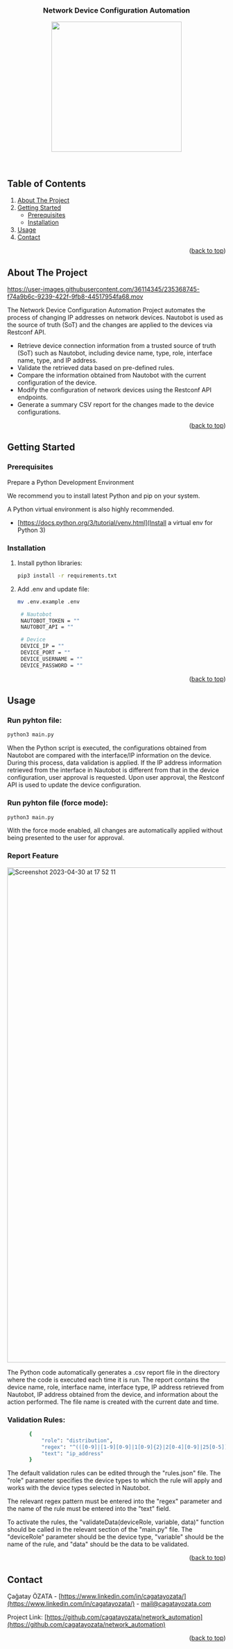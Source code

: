 <div align="center">
  <h3 align="center">Network Device Configuration Automation</h3>
</div>
<p align="center">
 <img width="300" height="300" src="https://user-images.githubusercontent.com/36114345/235368861-a874d80c-7b6b-4cfb-b6d2-917db721bd83.png">
</p>
<br />


<!-- TABLE OF CONTENTS -->
  ## Table of Contents
  <ol>
    <li>
      <a href="#about-the-project">About The Project</a>
    </li>
    <li>
      <a href="#getting-started">Getting Started</a>
      <ul>
        <li><a href="#prerequisites">Prerequisites</a></li>
        <li><a href="#installation">Installation</a></li>
      </ul>
    </li>
    <li><a href="#usage">Usage</a></li>
    <li><a href="#contact">Contact</a></li>
  </ol>

<p align="right">(<a href="#readme-top">back to top</a>)</p>

<!-- ABOUT THE PROJECT -->
## About The Project


https://user-images.githubusercontent.com/36114345/235368745-f74a9b6c-9239-422f-9fb8-44517954fa68.mov


The Network Device Configuration Automation Project automates the process of changing IP addresses on network devices. Nautobot is used as the source of truth (SoT) and the changes are applied to the devices via Restconf API.

* Retrieve device connection information from a trusted source of truth (SoT) such as Nautobot, including device name, type, role, interface name, type, and IP address.
* Validate the retrieved data based on pre-defined rules.
* Compare the information obtained from Nautobot with the current configuration of the device.
* Modify the configuration of network devices using the Restconf API endpoints.
* Generate a summary CSV report for the changes made to the device configurations.

<p align="right">(<a href="#readme-top">back to top</a>)</p>

<!-- GETTING STARTED -->
## Getting Started

### Prerequisites

Prepare a Python Development Environment

We recommend you to install latest Python and pip on your system.

A Python virtual environment is also highly recommended.

* [https://docs.python.org/3/tutorial/venv.html](Install a virtual env for Python 3)

### Installation

1. Install python libraries:
   ```sh
   pip3 install -r requirements.txt
   ```
2. Add .env and update file:
   ```sh
   mv .env.example .env
   ```
   ```sh
    # Nautobot
    NAUTOBOT_TOKEN = ""
    NAUTOBOT_API = ""

    # Device
    DEVICE_IP = ""
    DEVICE_PORT = ""
    DEVICE_USERNAME = ""
    DEVICE_PASSWORD = ""
     ```
<p align="right">(<a href="#readme-top">back to top</a>)</p>



<!-- USAGE EXAMPLES -->
## Usage

### Run pyhton file:
 ```sh
 python3 main.py
 ```
When the Python script is executed, the configurations obtained from Nautobot are compared with the interface/IP information on the device. During this process, data validation is applied. If the IP address information retrieved from the interface in Nautobot is different from that in the device configuration, user approval is requested. Upon user approval, the Restconf API is used to update the device configuration.


### Run pyhton file (force mode):
 ```sh
 python3 main.py
 ```
With the force mode enabled, all changes are automatically applied without being presented to the user for approval.
   
### Report Feature

<img width="1141" alt="Screenshot 2023-04-30 at 17 52 11" src="https://user-images.githubusercontent.com/36114345/235368789-3a8d7f8f-23f0-4420-8858-7c8c54588d6d.png">

The Python code automatically generates a .csv report file in the directory where the code is executed each time it is run. The report contains the device name, role, interface name, interface type, IP address retrieved from Nautobot, IP address obtained from the device, and information about the action performed. The file name is created with the current date and time.

### Validation Rules:
 ```sh
        {
            "role": "distribution",
            "regex": "^(([0-9]|[1-9][0-9]|1[0-9]{2}|2[0-4][0-9]|25[0-5])\\.){3}([0-9]|[1-9][0-9]|1[0-9]{2}|2[0-4][0-9]|25[0-5])$",
            "text": "ip_address"
        }
 ```

The default validation rules can be edited through the "rules.json" file. The "role" parameter specifies the device types to which the rule will apply and works with the device types selected in Nautobot.

The relevant regex pattern must be entered into the "regex" parameter and the name of the rule must be entered into the "text" field.

To activate the rules, the "validateData(deviceRole, variable, data)" function should be called in the relevant section of the "main.py" file. The "deviceRole" parameter should be the device type, "variable" should be the name of the rule, and "data" should be the data to be validated.   
   
<p align="right">(<a href="#readme-top">back to top</a>)</p>


<!-- CONTACT -->
## Contact

Çağatay ÖZATA - [https://www.linkedin.com/in/cagatayozata/](https://www.linkedin.com/in/cagatayozata/) - mail@cagatayozata.com

Project Link: [https://github.com/cagatayozata/network_automation](https://github.com/cagatayozata/network_automation)

<p align="right">(<a href="#readme-top">back to top</a>)</p>
